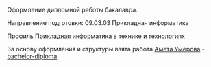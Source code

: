 Оформление дипломной работы бакалавра.

Направление подготовки: 09.03.03 Прикладная информатика

Профиль Прикладная информатика в технике и технологиях

За основу оформления и структуры взята работа [Амета Умерова](https://github.com/Amet13/) - [bachelor-diploma](https://github.com/Amet13/bachelor-diploma/)
